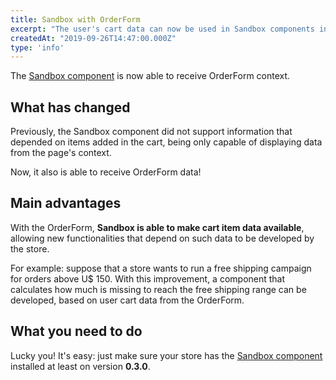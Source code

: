 ```yaml
---
title: Sandbox with OrderForm
excerpt: "The user's cart data can now be used in Sandbox components in a fast and simple way."
createdAt: "2019-09-26T14:47:00.000Z"
type: 'info'
---
```

The [Sandbox component](https://vtex.io/docs/components/all/vtex.sandbox/) is now able to receive OrderForm context.

## What has changed

Previously, the Sandbox component did not support information that depended on items added in the cart, being only capable of displaying data from the page's context.

Now, it also is able to receive OrderForm data!

## Main advantages

With the OrderForm, **Sandbox is able to make cart item data available**, allowing new functionalities that depend on such data to be developed by the store.

For example: suppose that a store wants to run a free shipping campaign for orders above U$ 150. With this improvement, a component that calculates how much is missing to reach the free shipping range can be developed, based on user cart data from the OrderForm. 

## What you need to do 

Lucky you! It's easy: just make sure your store has the [Sandbox component](https://vtex.io/docs/components/all/vtex.sandbox/) installed at least on version **0.3.0**.
